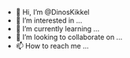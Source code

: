 - 👋 Hi, I’m @DinosKikkel
- 👀 I’m interested in ...
- 🌱 I’m currently learning ...
- 💞️ I’m looking to collaborate on ...
- 📫 How to reach me ...

<!---
DinosKikkel/DinosKikkel is a ✨ special ✨ repository because its `README.md` (this file) appears on your GitHub profile.
You can click the Preview link to take a look at your changes.
--->
